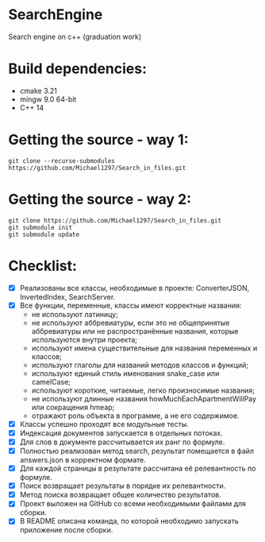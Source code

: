 # SearchEngine

Search engine on c++ (graduation work)

# Build dependencies:
* cmake 3.21
* mingw 9.0 64-bit
* C++ 14

# Getting the source - way 1:
```
git clone --recurse-submodules https://github.com/Michael1297/Search_in_files.git
```

# Getting the source - way 2:
```
git clone https://github.com/Michael1297/Search_in_files.git
git submodule init
git submodule update
```

# Checklist:

- [x] Реализованы все классы, необходимые в проекте: ConverterJSON,
InvertedIndex, SearchServer.
- [x] Все функции, переменные, классы имеют корректные названия:
  * не используют латиницу;
  * не используют аббревиатуры, если это не общепринятые аббревиатуры
  или не распространённые названия, которые используются внутри
  проекта;
  * используют имена существительные для названия переменных и
  классов;
  * используют глаголы для названий методов классов и функций;
  * используют единый стиль именования snake_case или camelCase;
  * используют короткие, читаемые, легко произносимые названия;
  * не используют длинные названия howMuchEachApartmentWillPay или
  сокращения hmeap;
  * отражают роль объекта в программе, а не его содержимое.
- [x] Классы успешно проходят все модульные тесты.
- [x] Индексация документов запускается в отдельных потоках.
- [x] Для слов в документе рассчитывается их ранг по формуле.
- [x] Полностью реализован метод search, результат помещается в файл
answers.json в корректном формате.
- [x] Для каждой страницы в результате рассчитана её релевантность по формуле.
- [x] Поиск возвращает результаты в порядке их релевантности.
- [x] Метод поиска возвращает общее количество результатов.
- [x] Проект выложен на GitHub со всеми необходимыми файлами для сборки.
- [x] В README описана команда, по которой необходимо запускать приложение
  после сборки.
